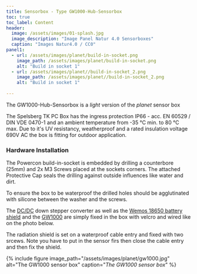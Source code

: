 ```yaml
---
title: Sensorbox - Type GW1000-Hub-Sensorbox
toc: true
toc_label: Content
header:
  image: /assets/images/01-splash.jpg
  image_description: "Image Panel Natur 4.0 Sensorboxes"
  caption: "Images Natur4.0 / CC0"
panel1:
  - url: /assets/images/planet/build-in-socket.png
    image_path: /assets/images/planet/build-in-socket.png
    alt: "Build in socket 1"
  - url: /assets/images/planet//build-in-socket_2.png
    image_path: /assets/images/planet//build-in-socket_2.png
    alt: "Build in socket 1"
  
---
```



The GW1000-Hub-Sensorbox is a *light* version of the *planet* sensor box

The Spelsberg TK PC Box has the ingress protection IP66 - acc. EN 60529 / DIN VDE 0470-1 and an ambient temperature from -35 °C min. to 80 °C max. Due to it's UV resistancy, weatherproof and a rated insulation voltage 690V AC the box is fitting for outdoor application. 

### Hardware Installation

The Powercon build-in-socket is embedded by drilling a counterbore (25mm) and 2x M3 Screws placed at the sockets corners. The attached Protective Cap seals the drilling against outside influences like water and dirt. 

To ensure the box to be waterproof the drilled holes should be agglutinated with silicone between the washer and the screws. 


The [DC/DC](https://www.lightinthebox.com/de/p/iztoss-doppel-usb-auto-wandlermodul-12v-3a-15w-netzteil-5v_p4852571.html) down stepper converter as well as the [Wemos 18650 battery shield](https://www.ebay.de/itm/Raspberry-Pi-Wemos-18650-Battery-Shield-V3-ESP32-For-Arduino-With-Free-USB-Cable-/272899859849) and the [GW1000](http://www.foshk.com/Wifi_Weather_Station/GW1000.html) are simply fixed in the box with velcro and wired like on the photo below.  

The radiation shield is set on a waterproof cable entry and fixed with two srcews. Note you have to put in the sensor firs then close the cable entry and then fix the shield. 

{% include figure image_path="/assets/images/planet/gw1000.jpg" alt="The GW1000 sensor box" caption="*The GW1000 sensor box*" %}
